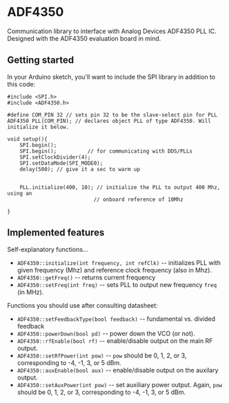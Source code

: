 # ADF4350

Communication library to interface with Analog Devices ADF4350 PLL IC. Designed
with the ADF4350 evaluation board in mind.

## Getting started

In your Arduino sketch, you'll want to include the SPI library in addition to this code:

    #include <SPI.h>
    #include <ADF4350.h>

    #define COM_PIN 32 // sets pin 32 to be the slave-select pin for PLL
    ADF4350 PLL(COM_PIN); // declares object PLL of type ADF4350. Will initialize it below.

    void setup(){
        SPI.begin();
        SPI.begin();          // for communicating with DDS/PLLs
        SPI.setClockDivider(4);
        SPI.setDataMode(SPI_MODE0);
        delay(500); // give it a sec to warm up


        PLL.initialize(400, 10); // initialize the PLL to output 400 Mhz, using an
                                // onboard reference of 10Mhz

    }


## Implemented features

Self-explanatory functions...

* `ADF4350::initialize(int frequency, int refClk)` -- initializes PLL with given frequency (Mhz) and reference clock frequency (also in Mhz).
* `ADF4350::getFreq()` -- returns current frequency
* `ADF4350::setFreq(int freq)` -- sets PLL to output new frequency `freq` (in MHz).

Functions you should use after consulting datasheet:

* `ADF4350::setFeedbackType(bool feedback)` -- fundamental vs. divided feedback
* `ADF4350::powerDown(bool pd)` -- power down the VCO (or not).
* `ADF4350::rfEnable(bool rf)` -- enable/disable output on the main RF output.
* `ADF4350::setRfPower(int pow)` -- `pow` should be 0, 1, 2, or 3, corresponding to -4, -1, 3, or 5 dBm.
* `ADF4350::auxEnable(bool aux)` -- enable/disable output on the auxilary output.
* `ADF4350::setAuxPower(int pow)` -- set auxiliary power output. Again, `pow` should be 0, 1, 2, or 3, corresponding to -4, -1, 3, or 5 dBm. 
